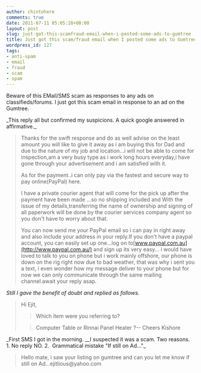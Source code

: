 ```yaml
---
author: chintohere
comments: true
date: 2011-07-11 05:05:28+00:00
layout: post
slug: just-got-this-scamfraud-email-when-i-posted-some-ads-to-gumtree
title: Just got this scam/fraud email when I posted some ads to Gumtree
wordpress_id: 127
tags:
- anti-spam
- email
- fraud
- scam
- spam
---
```


Beware of this EMail/SMS scam as responses to any ads on classifieds/forums. I just got this scam email in response to an ad on the Gumtree.

<!-- more -->_This reply all but confirmed my suspicions. A quick google answered in affirmative._


<blockquote>Thanks for the swift response and do as well advise on the least amount you will like to give it away as i am buying this for Dad and due to the nature of my job and location...i will not be able to come for inspection,am a very busy type as i work long hours everyday,i have gone through your advertisement and i am satisfied with it.

As for the payment..i can only pay via the fastest and secure way to pay online(PayPal) here.

I have a private courier agent that will come for the pick up after the payment have been made ...so no shipping included and With the issue of my details,transferring the name of ownership and signing of all paperwork will be done by the courier services company agent so you don't have to worry about that.

You can now send me your PayPal email so i can pay in right away and also include your address in your reply.If you don't have a paypal account, you can easily set up one...log on to[www.paypal.com.au](http://www.paypal.com.au/) and sign up its very easy... i would have loved to talk to you on phone but i work mainly offshore, our phone is down on the rig right now due to bad weather, that was why i sent you a text, i even wonder how my message deliver to your phone but for now we can only communicate through the same mailing channel.await your reply asap.

<!-- more --></blockquote>


_Still I gave the benefit of doubt and replied as follows._


<blockquote>Hi Ejit,

> 
> Which item were you referring to?
> 
> 

> 
> Computer Table or Rinnai Panel Heater ?--
Cheers
Kishore


> 
> </blockquote>


<!-- more -->_First SMS I got in the morning. __I suspected it was a scam. Two reasons. 1. No reply NO. 2.  Grammatical mistake "If still on Ad..."_


<blockquote>Hello mate, i saw your listing on gumtree and can you let me know if still on Ad...ejitlious@yahoo.com</blockquote>



